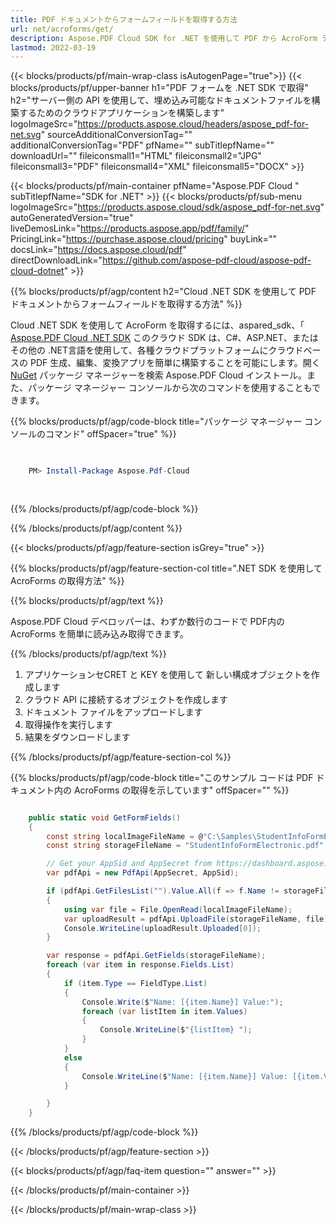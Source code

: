 ```yaml
---
title: PDF ドキュメントからフォームフィールドを取得する方法
url: net/acroforms/get/
description: Aspose.PDF Cloud SDK for .NET を使用して PDF から AcroForm データを取得します。REST API を使った簡単なフォームフィールドの抽出。
lastmod: 2022-03-19
---
```


{{< blocks/products/pf/main-wrap-class isAutogenPage="true">}}
{{< blocks/products/pf/upper-banner h1="PDF フォームを .NET SDK で取得" h2="サーバー側の API を使用して、埋め込み可能なドキュメントファイルを構築するためのクラウドアプリケーションを構築します" logoImageSrc="https://products.aspose.cloud/headers/aspose_pdf-for-net.svg" sourceAdditionalConversionTag="" additionalConversionTag="PDF" pfName="" subTitlepfName="" downloadUrl="" fileiconsmall1="HTML" fileiconsmall2="JPG" fileiconsmall3="PDF" fileiconsmall4="XML" fileiconsmall5="DOCX" >}}

{{< blocks/products/pf/main-container pfName="Aspose.PDF Cloud " subTitlepfName="SDK for .NET" >}}
{{< blocks/products/pf/sub-menu logoImageSrc="https://products.aspose.cloud/sdk/aspose_pdf-for-net.svg"
autoGeneratedVersion="true"
liveDemosLink="https://products.aspose.app/pdf/family/" PricingLink="https://purchase.aspose.cloud/pricing" buyLink="" docsLink="https://docs.aspose.cloud/pdf"  directDownloadLink="https://github.com/aspose-pdf-cloud/aspose-pdf-cloud-dotnet" >}}

{{% blocks/products/pf/agp/content h2="Cloud .NET SDK を使用して PDF ドキュメントからフォームフィールドを取得する方法" %}}

Cloud .NET SDK を使用して AcroForm を取得するには、aspared_sdk、「
[Aspose.PDF Cloud .NET SDK](https://products.aspose.cloud/pdf/net/)
このクラウド SDK は、C#、ASP.NET、またはその他の .NET言語を使用して、各種クラウドプラットフォームにクラウドベースの PDF 生成、編集、変換アプリを簡単に構築することを可能にします。開く
[NuGet](https://www.nuget.org/packages/Aspose.Pdf-Cloud)
パッケージ マネージャーを検索
Aspose.PDF Cloud
インストール。また、パッケージ マネージャー コンソールから次のコマンドを使用することもできます。

{{% blocks/products/pf/agp/code-block title="パッケージ マネージャー コンソールのコマンド" offSpacer="true" %}}

```powershell

     
    PM> Install-Package Aspose.Pdf-Cloud
     
     

```

{{% /blocks/products/pf/agp/code-block %}}

{{% /blocks/products/pf/agp/content %}}

{{< blocks/products/pf/agp/feature-section isGrey="true" >}}

{{% blocks/products/pf/agp/feature-section-col title=".NET SDK を使用して AcroForms の取得方法" %}}

{{% blocks/products/pf/agp/text %}}

Aspose.PDF Cloud デベロッパーは、わずか数行のコードで PDF内の AcroForms を簡単に読み込み取得できます。

{{% /blocks/products/pf/agp/text %}}

1. アプリケーションセCRET と KEY を使用して 新しい構成オブジェクトを作成します
1. クラウド API に接続するオブジェクトを作成します
1. ドキュメント ファイルをアップロードします
1. 取得操作を実行します
1. 結果をダウンロードします

{{% /blocks/products/pf/agp/feature-section-col %}}



{{% blocks/products/pf/agp/code-block title="このサンプル コードは PDF ドキュメント内の AcroForms の取得を示しています" offSpacer="" %}}

```cs

    public static void GetFormFields()
    {
        const string localImageFileName = @"C:\Samples\StudentInfoFormElectronic.pdf";
        const string storageFileName = "StudentInfoFormElectronic.pdf";

        // Get your AppSid and AppSecret from https://dashboard.aspose.cloud (free registration required).            
        var pdfApi = new PdfApi(AppSecret, AppSid);

        if (pdfApi.GetFilesList("").Value.All(f => f.Name != storageFileName))
        {
            using var file = File.OpenRead(localImageFileName);
            var uploadResult = pdfApi.UploadFile(storageFileName, file);
            Console.WriteLine(uploadResult.Uploaded[0]);
        }

        var response = pdfApi.GetFields(storageFileName);
        foreach (var item in response.Fields.List)
        {
            if (item.Type == FieldType.List)
            {
                Console.Write($"Name: [{item.Name}] Value:");
                foreach (var listItem in item.Values)
                {
                    Console.WriteLine($"{listItem} ");
                }
            }
            else
            {
                Console.WriteLine($"Name: [{item.Name}] Value: [{item.Values.FirstOrDefault()}]");
            }

        }
    }
```

{{% /blocks/products/pf/agp/code-block %}}

{{< /blocks/products/pf/agp/feature-section >}}

{{< blocks/products/pf/agp/faq-item question="" answer="" >}}

{{< /blocks/products/pf/main-container >}}

{{< /blocks/products/pf/main-wrap-class >}}


